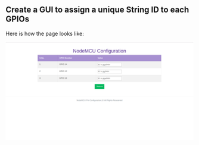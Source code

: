Create a GUI to assign a unique String ID to each GPIOs
--------------------------------------------------------

Here is how the page looks like:

![Screenshot](nodeMCU.png "NodeMCU.png")
